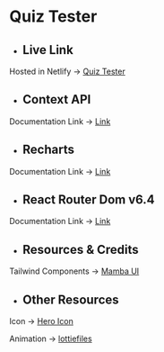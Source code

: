 # Quiz Tester

- ## Live Link
Hosted in Netlify -> [Quiz Tester](https://quizz-tester.netlify.app/)

- ## Context API

Documentation Link -> [Link](https://reactjs.org/docs/context.html#api)

- ## Recharts

Documentation Link -> [Link](https://recharts.org/en-US/)

- ## React Router Dom v6.4 
Documentation Link -> [Link](https://reactrouter.com/en/main/start/overview)

- ## Resources & Credits
Tailwind Components -> 
[Mamba UI](https://www.mambaui.com/)

- ## Other Resources
Icon -> [Hero Icon](https://heroicons.com/)

Animation -> [lottiefiles](https://lottiefiles.com/)
